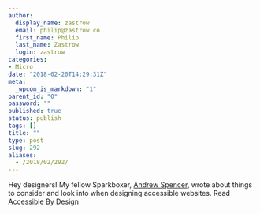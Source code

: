 ```yaml
---
author:
  display_name: zastrow
  email: philip@zastrow.co
  first_name: Philip
  last_name: Zastrow
  login: zastrow
categories:
- Micro
date: "2018-02-20T14:29:31Z"
meta:
  _wpcom_is_markdown: "1"
parent_id: "0"
password: ""
published: true
status: publish
tags: []
title: ""
type: post
slug: 292
aliases:
  - /2018/02/292/
---
```

<p>Hey designers! My fellow Sparkboxer, <a href="http://andrew-spencer.com">Andrew Spencer</a>, wrote about things to consider and look into when designing accessible websites. Read <a href="https://seesparkbox.com/foundry/accessible_by_design">Accessible By Design</a></p>
